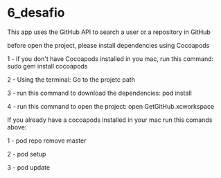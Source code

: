 # 6_desafio
This app uses the GitHub API to search a user or a repository in GitHub

before open the project, please install dependencies using Cocoapods

1 - if you don't have Cocoapods installed in you mac, run this command: sudo gem install cocoapods

2 - Using the terminal: Go to the projetc path

3 - run this command to download the dependencies: pod install

4 - run this command to open the project: open GetGitHub.xcworkspace




If you already have a cocoapods installed in your mac run this comands above:

1 - pod repo remove master

2 - pod setup

3 - pod update
